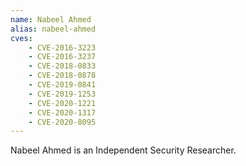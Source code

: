 ```yaml
---
name: Nabeel Ahmed
alias: nabeel-ahmed
cves:
    - CVE-2016-3223
    - CVE-2016-3237
    - CVE-2018-0833
    - CVE-2018-0878
    - CVE-2019-0841
    - CVE-2019-1253
    - CVE-2020-1221
    - CVE-2020-1317
    - CVE-2020-8095
---
```

Nabeel Ahmed is an Independent Security Researcher.
